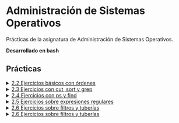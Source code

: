 # Administración de Sistemas Operativos

Prácticas de la asignatura de Administración de Sistemas Operativos.

**Desarrollado en bash**

## Prácticas

<details>
   <summary>
      <a href="./pract-2/2.2-ejercicios-basicos-con-ordenes/">2.2 Ejercicios básicos con órdenes</a>
   </summary>

1. [Determinar en qué archivos se encuentra la cadena `PATH`](./pract-2/2.2-ejercicios-basicos-con-ordenes/1.md)
2. [Obtener todos los procesos del sistema](./pract-2/2.2-ejercicios-basicos-con-ordenes/2.md)
3. [Obtener todos los procesos del usuario actual](./pract-2/2.2-ejercicios-basicos-con-ordenes/3.md)
4. [Finalizar un proceso con un identificador de proceso dado](./pract-2/2.2-ejercicios-basicos-con-ordenes/4.md)
5. [Finalizar todos los procesos que consisten en la ejecución de un determinado fichero ejecutable](./pract-2/2.2-ejercicios-basicos-con-ordenes/5.md)
6. [Lanzar el programa Firefox y matarlo desde una terminal](./pract-2/2.2-ejercicios-basicos-con-ordenes/6.md)
7. [Verificar que el contenido de dos archivos coincide](./pract-2/2.2-ejercicios-basicos-con-ordenes/7.md)
8. [Hacer que todos los archivos existentes en mi directorio actual sólo puedan ser ejecutados por su propietario](./pract-2/2.2-ejercicios-basicos-con-ordenes/8.md)
9. [Crear un archivo vacío de nombre `prueba`](./pract-2/2.2-ejercicios-basicos-con-ordenes/9.md)
10. [Cambiar la fecha de la última actualización al fichero `prueba` a 15/01/2002](./pract-2/2.2-ejercicios-basicos-con-ordenes/10.md)
11. [Cambiar el propietario del fichero `prueba`](./pract-2/2.2-ejercicios-basicos-con-ordenes/11.md)
12. [Cambiar el grupo propietario del fichero `prueba`](./pract-2/2.2-ejercicios-basicos-con-ordenes/12.md)
13. [Localizar a partir del directorio actual todos los archivos propiedad del usuario root](./pract-2/2.2-ejercicios-basicos-con-ordenes/13.md)
14. [Localizar todos los archivos en el sistema cuyo nombre contenga la cadena `rc`](./pract-2/2.2-ejercicios-basicos-con-ordenes/14.md)
15. [Localizar todos los archivos del sistema que hayan sido modificados en el día de hoy](./pract-2/2.2-ejercicios-basicos-con-ordenes/15.md)
16. [Borrar todos los ficheros regulares con extensión `.txt` del directorio `/tmp` que tengan más de dos días de antigüedad](./pract-2/2.2-ejercicios-basicos-con-ordenes/16.md)

</details>

<details>
   <summary>
      <a href="./pract-2/2.3-ejercicios-con-cut-sort-y-grep/">2.3 Ejercicios con cut, sort y grep</a>
   </summary>

1. [Mostrar un listado en pantalla con el primer y el quinto campo de todas las líneas del fichero `/etc/passwd`](./pract-2/2.3-ejercicios-con-cut-sort-y-grep/1.md)
2. [Mostrar un listado en pantalla que contenga desde el primer byte hasta el tercero y desde el quinto hasta el octavo del fichero `/etc/passwd`](./pract-2/2.3-ejercicios-con-cut-sort-y-grep/2.md)
3. [Mostar un listado en pantalla con el primer y el quinto campo de todas las líneas del fichero `/etc/passwd`. El listado debe estar ordenado alfabéticamente por el segundo campo](./pract-2/2.3-ejercicios-con-cut-sort-y-grep/3.md)
4. [Mostrar un listado en pantalla con el primer, el tercer y el quinto campo de todas las líneas del fichero `/etc/passwd`. El listado debe estar ordenado por el identificador de usuario](./pract-2/2.3-ejercicios-con-cut-sort-y-grep/4.md)
5. [Mostrar un listado en pantalla con el primer, el tercer y el quinto campo de todas las líneas del fichero `/etc/passwd`. El listado debe estar ordenado según el contenido de los caracteres 2, 3 y 4 de cada línea](./pract-2/2.3-ejercicios-con-cut-sort-y-grep/5.md)
6. [Mostrar un listado con el primer y el quinto campo del fichero `/etc/passwd` que incluya solamente aquellas líneas que contengan la cadena `root` y esté ordenado alfabéticamente por el primer campo](./pract-2/2.3-ejercicios-con-cut-sort-y-grep/6.md)
7. [Mostrar un listado ordenado por el identificador de usuario de todas las líneas del fichero `/etc/passwd` que contengan la cadena `bash`](./pract-2/2.3-ejercicios-con-cut-sort-y-grep/7.md)
8. [Mostrar un listado numerado de todas las líneas del fichero `/etc/passwd` que contengan la cadena `bash`](./pract-2/2.3-ejercicios-con-cut-sort-y-grep/8.md)
9. [Mostrar el número de líneas del fichero `/etc/passwd` que contengan la cadena `bash`](./pract-2/2.3-ejercicios-con-cut-sort-y-grep/9.md)

</details>

<details>
   <summary>
      <a href="./pract-2/2.4-ejercicios-con-ps-y-find/">2.4 Ejercicios con ps y find</a>
   </summary>

1. [Mostrar un listado que contenga el PID de todos los procesos lanzados en el sistema que en el campo `command`tengan la cadena`bash`](./pract-2/2.4-ejercicios-con-ps-y-find/1.md)
2. [Obtener el número de procesos que hay lanzados en el sistema que en el campo `command` tengan la cadena `bash`](./pract-2/2.4-ejercicios-con-ps-y-find/2.md)
3. [Mostrar un listado con todos los procesos que se estén ejecutando en el sistema. Cada línea contendrá el identificador y la orden asociada al proceso correspondiente. El listado deberá estar ordenado por el identificador de proceso](./pract-2/2.4-ejercicios-con-ps-y-find/3.md)
4. [Mostrar el tiempo de sistema consumido, el identificador del proceso y la orden ejecutada para todos los procesos que se estén ejecutando en el sistema. El listado debe estar ordenado por el tiempo del sistema consumido](./pract-2/2.4-ejercicios-con-ps-y-find/4.md)
5. [Mostrar todos los procesos pertenecientes al usuario `root` que se estén ejecutando en el sistema, pero solo aquellos que se han lanzado en una terminal (`tty`) y ordenados por el nombre de la terminal](./pract-2/2.4-ejercicios-con-ps-y-find/5.md)
6. [Mostrar todos los procesos que se están ejecutando en el sistema, que no pertenezcan al usuario `root`, con los siguientes atributos: su tamaño en memoria virtual, su identificador de proceso, el nombre del usuario y la orden ejecutada](./pract-2/2.4-ejercicios-con-ps-y-find/6.md)
7. [Mostrar un listado de todos los archivos contenidos en el directorio `/root` cuyo propietario sea el usuario `root` y que sean de tipo regular o directorio](./pract-2/2.4-ejercicios-con-ps-y-find/7.md)
8. [Realizar una búsqueda en el directorio `/root` de todos los ficheros regulares del usuario `root` y mostrar los permisos para cada uno de ellos](./pract-2/2.4-ejercicios-con-ps-y-find/8.md)
9. [Obtener los archivos del sistema que no sean propiedad del usuario `root` ni del grupo `root` y cuyo tamaño supere los 1024 KiB](./pract-2/2.4-ejercicios-con-ps-y-find/9.md)
10. [Obtener los archivos del sistema que sean propiedad del usuario `root` que sean ejecutables y tengan un tamaño que supere los 1024 KiB](./pract-2/2.4-ejercicios-con-ps-y-find/10.md)
11. [Listar los archivos de los directorios `/bin`, `/sbin` y `/usr/bin` cuyos permisos sean 777](./pract-2/2.4-ejercicios-con-ps-y-find/11.md)

</details>

<details>
   <summary>
      <a href="./pract-2/2.5-ejercicios-sobre-expresiones-regulares/">2.5 Ejercicios sobre expresiones regulares</a>
   </summary>

1. [Palabras que empiezan por vocal](./pract-2/2.5-ejercicios-sobre-expresiones-regulares/1.md)
2. [Palabras que tienen exactamente cinco letras](./pract-2/2.5-ejercicios-sobre-expresiones-regulares/2.md)
3. [Palabras que tienen menos de cinco letras](./pract-2/2.5-ejercicios-sobre-expresiones-regulares/3.md)
4. [Palabras que empiezan por vocal y terminan en `tion`](./pract-2/2.5-ejercicios-sobre-expresiones-regulares/4.md)
5. [Palabras que empiezan por vocal, terminan en `tion` y tienen hasta ocho letras](./pract-2/2.5-ejercicios-sobre-expresiones-regulares/5.md)
6. [Palabras que no contienen vocales](./pract-2/2.5-ejercicios-sobre-expresiones-regulares/6.md)
7. [Palabras en las que `sh` aparece al menos dos veces](./pract-2/2.5-ejercicios-sobre-expresiones-regulares/7.md)

</details>

<details>
   <summary>
      <a href="./pract-2/2.6-ejercicios-sobre-filtros-y-tuberias/">2.6 Ejercicios sobre filtros y tuberías</a>
   </summary>

1. [Obtener los nombres de las cuentas de usuario del sistema, ordenados alfabéticamente. (pista: `cut`)](./pract-2/2.6-ejercicios-sobre-filtros-y-tuberias/1.md)
2. [Obtener los nombres de cuentas de usuario del sistema que contengan alguna letra mayúscula. (pista: `grep`)](./pract-2/2.6-ejercicios-sobre-filtros-y-tuberias/2.md)
3. [Encontrar los GID que se utilizan más de una vez en el fichero `/etc/passwd`. El GID es el campo número 4. Hay que devolver la lista de GID que se repiten. (pista: `uniq`)](./pract-2/2.6-ejercicios-sobre-filtros-y-tuberias/3.md)
4. [Quitar los comentarios de un fichero de texto. Un comentario empieza por el carácter `#` y llega hasta el final de la línea. La salida de la orden debe ser el contenido del fichero original, con todos los comentarios eliminados. (pista: `cut`)](./pract-2/2.6-ejercicios-sobre-filtros-y-tuberias/4.md)
5. [Contar el número de apariciones de una palabra dentro de un fichero de texto. La palabra se pasa como argumento en la orden. Se considera que una palabra es un grupo de caracteres sin espacios ni tabuladores: el espacio o el tabulador actúan como separadores de palabras. (pista: usar `tr` para transformar espacios en saltos de línea)](./pract-2/2.6-ejercicios-sobre-filtros-y-tuberias/5.md)
6. [Determinar cuántos shells distintos se están usando en fichero `/etc/passwd`. (pista: `sort`, `uniq`, `wc`)](./pract-2/2.6-ejercicios-sobre-filtros-y-tuberias/6.md)
7. [Descubrir si existen varios usuarios con el mismo UID. (pista: `sort`, `uniq`)](./pract-2/2.6-ejercicios-sobre-filtros-y-tuberias/7.md)
8. [¿Cuántos dispositivos de tipo carácter o bloque hay definidos en el sistema? (pista: los dispositivos que reconoce el sistema están en `/dev`)](./pract-2/2.6-ejercicios-sobre-filtros-y-tuberias/8.md)
9. [Obtener el número de procesos que hay actualmente ejecutándose en el sistema resolviendo funciones del escritorio Gnome (nota: todos los programas del entorno Gnome comienzan por `gnome-`)](./pract-2/2.6-ejercicios-sobre-filtros-y-tuberias/9.md)
10. [De los procesos propiedad del usuario `usuario1`, obtener sus identificadores y el tiempo que llevan ejecutándose. La relación debe estar en orden inverso por el tiempo de ejecución. (pista: uso combinado `ps`y`sort`)](./pract-2/2.6-ejercicios-sobre-filtros-y-tuberias/10.md)
11. [Listar los archivos del usuario `usuario1` a los que se ha accedido en los últimos siete días. (pista: `find` y expresiones numéricas)](./pract-2/2.6-ejercicios-sobre-filtros-y-tuberias/11.md)
12. [Encontrar los ficheros del usuario `usuario1` que terminan con extensión `.change` y en la misma orden cambiar su propietario a `root`. (pista: `find` con ejecución de orden en cada hallazgo)](./pract-2/2.6-ejercicios-sobre-filtros-y-tuberias/12.md)
13. [Encontrar los ficheros del usuario `usuario1` que terminan con extensión `.sh` y concatenarlos todos en un único fichero llamado `mis_scripts.txt`. (pista: `find` con ejecución de orden en cada hallazgo)](./pract-2/2.6-ejercicios-sobre-filtros-y-tuberias/13.md)

</details>

<details>
   <summary>
      <a href="./pract-2/2.7-ejercicios-sobre-filtros-y-tuberias/">2.6 Ejercicios sobre filtros y tuberías</a>
   </summary>

</details>
